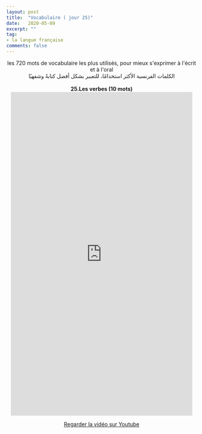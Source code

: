 ```yaml
---
layout: post
title:  "Vocabulaire ( jour 25)"
date:   2020-05-09
excerpt: ""
tag:
- la langue française
comments: false
---
```

 <center>     les 720 mots de vocabulaire les plus utilisés, pour mieux s'exprimer à l'écrit et à l'oral <br> الكلمات الفرنسية الأكثر استخدامًا، للتعبير بشكل أفضل كتابةً وشفهيًا <br><br>     <strong> 25.Les verbes (10 mots)</strong>     <br> <iframe width="480" height="853" src="https://www.youtube.com/embed/CCq5cAmQD-M" title="youtube video player" frameborder="0" allow="accelerometer, autoplay, clipboard-write, encrypted-media, gyroscope, picture-in-picture, web-share" allowfullscreen></iframe>     <br> <p markdown="0"><a href="https://youtube.com/shorts/CCq5cAmQD-M" class="btn btn-danger" target="_blank">Regarder la vidéo sur Youtube</a></p> </center>
